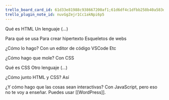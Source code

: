 ```yaml
---
trello_board_card_id: 61d33e81988c938667200af1;61d6df4c1dfbb258b40a583d
trello_plugin_note_id: nuvGgZejr1Cc1akNpi6p5
---
```

Qué es HTML
Un lenguaje (...)

Para qué se usa
Para crear hipertexto
Esqueletos de webs

¿Cómo lo hago?
Con un editor de código
	VSCode
	Etc

¿Cómo hago que mole?
Con CSS

Qué es CSS
Otro lenguaje (...)

¿Cómo junto HTML y CSS?
Así

¿Y cómo hago que las cosas sean interactivas?
Con JavaScript, pero eso no te voy a enseñar. Puedes usar [[WordPress]].